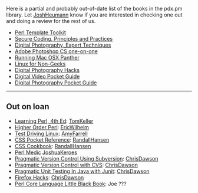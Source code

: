 Here is a partial and probably out-of-date list of the books in the pdx.pm library.  Let [JoshHeumann](/JoshHeumann) know if you are interested in checking one out and doing a review for the rest of us.

* [Perl Template Toolkit](http://www.bookpool.com/.x/a4g8hzajc6/ss/1?qs=perl+template+toolkit&Go.x=0&Go.y=0&Go=Go)
* [Secure Coding, Principles and Practices](http://www.bookpool.com/.x/a4g8hzrr1i/ss/1?qs=secure+coding&Go.x=0&Go.y=0&Go=Go)
* [Digital Photography, Expert Techniques](http://www.bookpool.com/.x/a4g8hzzvg4/ss/1?qs=digital+photography+expert&Go.x=0&Go.y=0&Go=Go)
* [Adobe Photoshop CS one-on-one](http://www.bookpool.com/.x/a4g8hzo54i/sm/0596006187)
* [Running Mac OSX Panther](http://www.bookpool.com/.x/a4g8hzet8m/ss/1?qs=Running+Mac+OSX+Panther&Go.x=0&Go.y=0&Go=Go)
* [Linux for Non-Geeks](http://www.bookpool.com/.x/a4g8hzt4nn/ss/1?qs=Linux+for+Non-Geeks&Go.x=0&Go.y=0&Go=Go)
* [Digital Photography Hacks](http://www.bookpool.com/.x/a4g8hzm6er/ss/1?qs=Digital+Photography+Hacks&Go.x=0&Go.y=0&Go=Go)
* [Digital Video Pocket Guide](http://www.bookpool.com/.x/a4g8hz9yw6/sm/0596005237)
* [Digital Photography Pocket Guide](http://www.bookpool.com/.x/a4g8hznelr/ss/1?qs=Digital+Photography+Pocket+Guide&Go.x=0&Go.y=0&Go=Go)

---

## Out on loan

* [ Learning Perl, 4th Ed](http://www.powells.com/biblio/2-0596101058-0): [TomKeller](/TomKeller)
* [ Higher Order Perl](http://www.powells.com/biblio/2-1558607013-0): [EricWilhelm](/EricWilhelm)
* [Test Driving Linux](http://powells.com/cgi-bin/biblio?inkey=73-059600754x-0): [AmyFarrell](/AmyFarrell)
* [CSS Pocket Reference](http://www.powells.com/cgi-bin/biblio?inkey=4-0596007779-0): [RandallHansen](/RandallHansen)
* [CSS Cookbook](http://www.powells.com/cgi-bin/biblio?inkey=4-0596005768-0): [RandallHansen](/RandallHansen)
* [Perl Medic](http://powells.com/cgi-bin/biblio?inkey=4-0201795264-1) [JoshuaKeroes](/JoshuaKeroes)
* [Pragmatic Version Control Using Subversion](http://powells.com/cgi-bin/biblio?inkey=4-0974514063-0): [ChrisDawson](/ChrisDawson)
* [Pragmatic Version Control with CVS](http://powells.com/cgi-bin/biblio?inkey=4-0974514004-0): [ChrisDawson](/ChrisDawson)
* [Pragmatic Unit Testing In Java with Junit](http://www.bookpool.com/sm/0974514012): [ChrisDawson](/ChrisDawson)
* [Firefox Hacks](http://powells.com/cgi-bin/biblio?inkey=4-0596009283-2):  [ChrisDawson](/ChrisDawson)
* [Perl Core Language Little Black Book](http://powells.com/cgi-bin/biblio?inkey=4-1932111921-0): Joe ???

